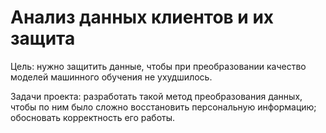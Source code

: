 # Анализ данных клиентов и их защита

Цель: нужно защитить данные, чтобы при преобразовании качество моделей машинного обучения не ухудшилось.

Задачи проекта: разработать такой метод преобразования данных, чтобы по ним было сложно восстановить персональную информацию; обосновать корректность его работы.
